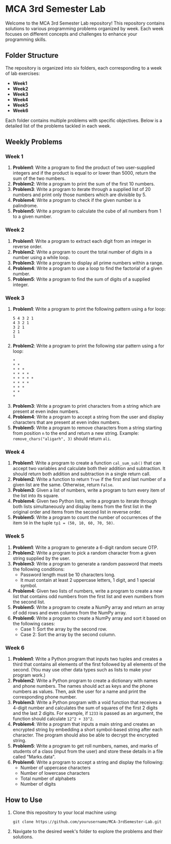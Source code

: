 # MCA 3rd Semester Lab

Welcome to the MCA 3rd Semester Lab repository! This repository contains solutions to various programming problems organized by week. Each week focuses on different concepts and challenges to enhance your programming skills.

## Folder Structure

The repository is organized into six folders, each corresponding to a week of lab exercises:

- **Week1**
- **Week2**
- **Week3**
- **Week4**
- **Week5**
- **Week6**

Each folder contains multiple problems with specific objectives. Below is a detailed list of the problems tackled in each week.

## Weekly Problems

### Week 1

1. **Problem1**: Write a program to find the product of two user-supplied integers and if the product is equal to or lower than 5000, return the sum of the two numbers.
2. **Problem2**: Write a program to print the sum of the first 10 numbers.
3. **Problem3**: Write a program to iterate through a supplied list of 20 numbers and print only those numbers which are divisible by 5.
4. **Problem4**: Write a program to check if the given number is a palindrome.
5. **Problem5**: Write a program to calculate the cube of all numbers from 1 to a given number.

### Week 2

1. **Problem1**: Write a program to extract each digit from an integer in reverse order.
2. **Problem2**: Write a program to count the total number of digits in a number using a while loop.
3. **Problem3**: Write a program to display all prime numbers within a range.
4. **Problem4**: Write a program to use a loop to find the factorial of a given number.
5. **Problem5**: Write a program to find the sum of digits of a supplied integer.

### Week 3

1. **Problem1**: Write a program to print the following pattern using a for loop:
    ```
    5 4 3 2 1
    4 3 2 1
    3 2 1
    2 1
    1
    ```
2. **Problem2**: Write a program to print the following star pattern using a for loop:
    ```
    *
    * *
    * * *
    * * * *
    * * * * *
    * * * *
    * * *
    * *
    *
    ```
3. **Problem3**: Write a program to print characters from a string which are present at even index numbers.
4. **Problem4**: Write a program to accept a string from the user and display characters that are present at even index numbers.
5. **Problem5**: Write a program to remove characters from a string starting from position `n` to the end and return a new string. Example: `remove_chars("aligarh", 3)` should return `ali`.

### Week 4

1. **Problem1**: Write a program to create a function `cal_sum_sub()` that can accept two variables and calculate both their addition and subtraction. It should return both addition and subtraction in a single return call.
2. **Problem2**: Write a function to return `True` if the first and last number of a given list are the same. Otherwise, return `False`.
3. **Problem3**: Given a list of numbers, write a program to turn every item of the list into its square.
4. **Problem4**: Given two Python lists, write a program to iterate through both lists simultaneously and display items from the first list in the original order and items from the second list in reverse order.
5. **Problem5**: Write a program to count the number of occurrences of the item `50` in the tuple `tp1 = (50, 10, 60, 70, 50)`.

### Week 5

1. **Problem1**: Write a program to generate a 6-digit random secure OTP.
2. **Problem2**: Write a program to pick a random character from a given string supplied by the user.
3. **Problem3**: Write a program to generate a random password that meets the following conditions:
    - Password length must be 10 characters long.
    - It must contain at least 2 uppercase letters, 1 digit, and 1 special symbol.
4. **Problem4**: Given two lists of numbers, write a program to create a new list that contains odd numbers from the first list and even numbers from the second list.
5. **Problem5**: Write a program to create a NumPy array and return an array of odd rows and even columns from the NumPy array.
6. **Problem6**: Write a program to create a NumPy array and sort it based on the following cases:
    - Case 1: Sort the array by the second row.
    - Case 2: Sort the array by the second column.

### Week 6

1. **Problem1**: Write a Python program that inputs two tuples and creates a third that contains all elements of the first followed by all elements of the second. (You may use other data types such as lists to make your program work.)
2. **Problem2**: Write a Python program to create a dictionary with names and phone numbers. The names should act as keys and the phone numbers as values. Then, ask the user for a name and print the corresponding phone number.
3. **Problem3**: Write a Python program with a void function that receives a 4-digit number and calculates the sum of squares of the first 2 digits and the last 2 digits. For example, if `1233` is passed as an argument, the function should calculate `12^2 + 33^2`.
4. **Problem4**: Write a program that inputs a main string and creates an encrypted string by embedding a short symbol-based string after each character. The program should also be able to decrypt the encrypted string.
5. **Problem5**: Write a program to get roll numbers, names, and marks of students of a class (input from the user) and store these details in a file called "Marks.data".
6. **Problem6**: Write a program to accept a string and display the following:
    - Number of uppercase characters
    - Number of lowercase characters
    - Total number of alphabets
    - Number of digits

## How to Use

1. Clone this repository to your local machine using:
    ```
    git clone https://github.com/yourusername/MCA-3rdSemester-Lab.git
    ```
2. Navigate to the desired week's folder to explore the problems and their solutions.
